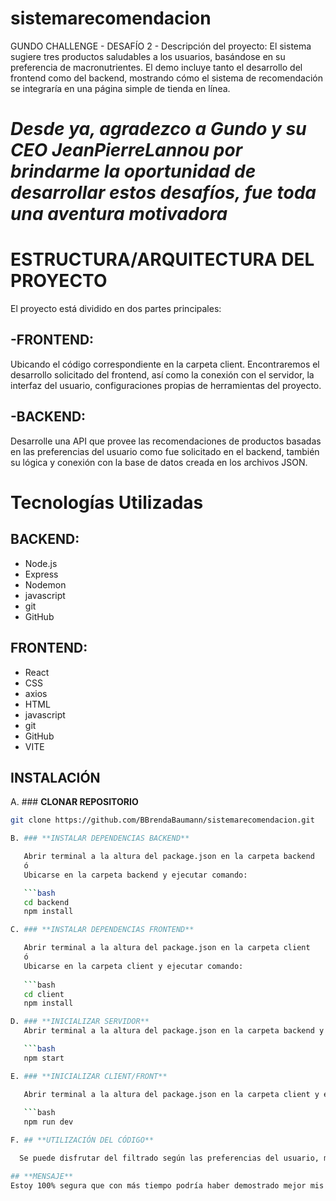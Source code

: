 # sistemarecomendacion
GUNDO CHALLENGE - DESAFÍO 2 - 
Descripción del proyecto:
El sistema sugiere tres productos saludables a los usuarios, basándose en su preferencia de macronutrientes. El demo incluye tanto el desarrollo del frontend como del backend, mostrando cómo el sistema de recomendación se integraría en una página simple de tienda en línea.

# **_Desde ya, agradezco a Gundo y su CEO JeanPierreLannou por brindarme la oportunidad de desarrollar estos desafíos, fue toda una aventura motivadora_**

# **ESTRUCTURA/ARQUITECTURA DEL PROYECTO**

El proyecto está dividido en dos partes principales:

## -**FRONTEND**:
Ubicando el código correspondiente en la carpeta client. Encontraremos el desarrollo solicitado del frontend, así como la conexión con el servidor, la interfaz del usuario, configuraciones propias de herramientas del proyecto.

## -**BACKEND**: 
Desarrolle una API que provee las recomendaciones de productos basadas en las preferencias del usuario como fue solicitado en el backend, también su lógica y conexión con la base de datos creada en los archivos JSON.

# Tecnologías Utilizadas
## BACKEND:
- Node.js
- Express
- Nodemon
- javascript
- git
- GitHub

## FRONTEND: 
- React
- CSS
- axios
- HTML
- javascript
- git
- GitHub
- VITE

## INSTALACIÓN
A. ### **CLONAR REPOSITORIO**

```bash
git clone https://github.com/BBrendaBaumann/sistemarecomendacion.git

B. ### **INSTALAR DEPENDENCIAS BACKEND**

   Abrir terminal a la altura del package.json en la carpeta backend
   ó
   Ubicarse en la carpeta backend y ejecutar comando:

   ```bash
   cd backend
   npm install 

C. ### **INSTALAR DEPENDENCIAS FRONTEND**

   Abrir terminal a la altura del package.json en la carpeta client
   ó
   Ubicarse en la carpeta client y ejecutar comando:
   
   ```bash
   cd client
   npm install

D. ### **INICIALIZAR SERVIDOR**
   Abrir terminal a la altura del package.json en la carpeta backend y ejecutar comando:

   ```bash
   npm start

E. ### **INICIALIZAR CLIENT/FRONT**

   Abrir terminal a la altura del package.json en la carpeta client y ejecutar comando:
   
   ```bash
   npm run dev

F. ## **UTILIZACIÓN DEL CÓDIGO**

  Se puede disfrutar del filtrado según las preferencias del usuario, mostrándole solo los productos que coinciden con sus preferencias en tan sólo un click.

## **MENSAJE**
Estoy 100% segura que con más tiempo podría haber demostrado mejor mis conocimientos.



